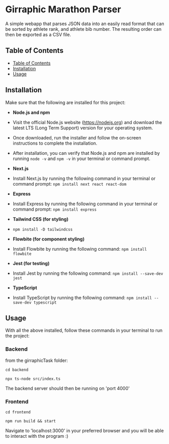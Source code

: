 # Girraphic Marathon Parser

A simple webapp that parses JSON data into an easily read format that can be sorted by athlete rank, and athlete bib number.
The resulting order can then be exported as a CSV file.

## Table of Contents

  - [Table of Contents](#table-of-contents)
  - [Installation](#installation)
  - [Usage](#usage)

## Installation

Make sure that the following are installed for this project:

- **Node.js and npm**
- Visit the official Node.js website (https://nodejs.org) and download the latest LTS (Long Term Support) version for your operating system.
- Once downloaded, run the installer and follow the on-screen instructions to complete the installation.
- After installation, you can verify that Node.js and npm are installed by running `node -v` and `npm -v` in your terminal or command prompt.

- **Next.js**
- Install Next.js by running the following command in your terminal or command prompt: `npm install next react react-dom`

- **Express**
- Install Express by running the following command in your terminal or command prompt: `npm install express`

- **Tailwind CSS (for styling)**
- `npm install -D tailwindcss`

- **Flowbite (for component styling)**
- Install Flowbite by running the following command: `npm install flowbite`

- **Jest (for testing)**
- Install Jest by running the following command: `npm install --save-dev jest`

- **TypeScript**
- Install TypeScript by running the following command: `npm install --save-dev typescript`

## Usage

With all the above installed, follow these commands in your terminal to run the project:
### Backend

from the girraphicTask folder:

`cd backend`

`npx ts-node src/index.ts`

The backend server should then be running on 'port 4000'

### Frontend

`cd frontend`

`npm run build && start`

Navigate to 'localhost:3000' in your preferred browser and you will be able to interact with the program :)
